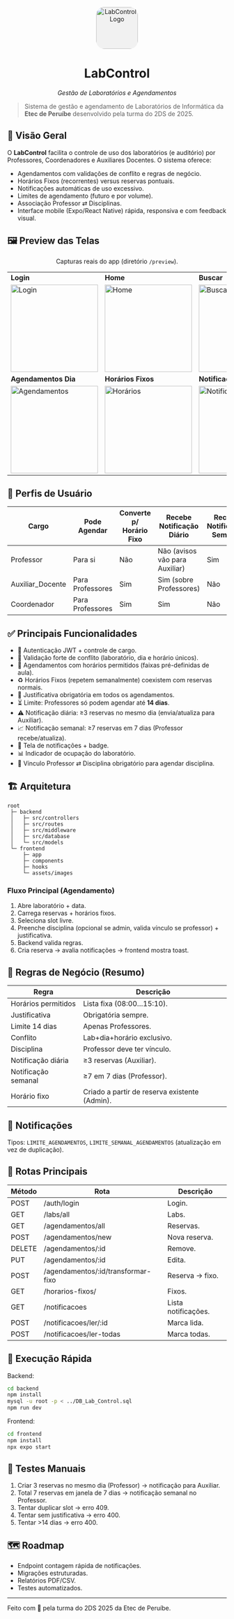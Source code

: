 <p align="center">
  <img src="preview/icon.png" width="96" style="background-color: #f1f1f1f1; border-radius: 20%;" alt="LabControl Logo" />
</p>
<h1 align="center">LabControl</h1>
<p align="center"><em>Gestão de Laboratórios e Agendamentos</em></p>

> Sistema de gestão e agendamento de Laboratórios de Informática da **Etec de Peruíbe** desenvolvido pela turma do 2DS de 2025.

## 🎯 Visão Geral
O **LabControl** facilita o controle de uso dos laboratórios (e auditório) por Professores, Coordenadores e Auxiliares Docentes. O sistema oferece:
- Agendamentos com validações de conflito e regras de negócio.
- Horários Fixos (recorrentes) versus reservas pontuais.
- Notificações automáticas de uso excessivo.
- Limites de agendamento (futuro e por volume).
- Associação Professor ⇄ Disciplinas.
- Interface mobile (Expo/React Native) rápida, responsiva e com feedback visual.

## 🖼️ Preview das Telas
<p align="center">Capturas reais do app (diretório <code>/preview</code>).</p>

<div align="center">

<table>
<tr>
  <td><strong>Login</strong></td>
  <td><strong>Home</strong></td>
  <td><strong>Buscar</strong></td>
  <td><strong>Agendar</strong></td>
</tr>
<tr>
  <td><img src="preview/login-screen.jpeg" width="200" alt="Login" /></td>
  <td><img src="preview/home-screen.jpeg" width="200" alt="Home" /></td>
  <td><img src="preview/search-screen.jpeg" width="200" alt="Busca" /></td>
  <td><img src="preview/agendar-screen.jpeg" width="200" alt="Agendar" /></td>
</tr>
<tr>
  <td><strong>Agendamentos Dia</strong></td>
  <td><strong>Horários Fixos</strong></td>
  <td><strong>Notificações</strong></td>
  <td><strong>Perfil</strong></td>
</tr>
<tr>
  <td><img src="preview/agendamentos-screen.jpeg" width="200" alt="Agendamentos" /></td>
  <td><img src="preview/horarios-screen.jpeg" width="200" alt="Horários" /></td>
  <td><img src="preview/notifications-screen.jpeg" width="200" alt="Notificações" /></td>
  <td><img src="preview/profile-screen.jpeg" width="200" alt="Perfil" /></td>
</tr>
</table>

</div>

## 👥 Perfis de Usuário
| Cargo | Pode Agendar | Converte p/ Horário Fixo | Recebe Notificação Diário | Recebe Notificação Semanal | Gerencia Disciplinas |
|-------|--------------|--------------------------|---------------------------|----------------------------|----------------------|
| Professor | Para si | Não | Não (avisos vão para Auxiliar) | Sim | Não |
| Auxiliar_Docente | Para Professores | Sim | Sim (sobre Professores) | Não | Parcial (consultas) |
| Coordenador | Para Professores | Sim | Sim | Não | Sim |

## ✅ Principais Funcionalidades
- 🔐 Autenticação JWT + controle de cargo.
- 🧪 Validação forte de conflito (laboratório, dia e horário únicos).
- 📅 Agendamentos com horários permitidos (faixas pré-definidas de aula).
- ♻️ Horários Fixos (repetem semanalmente) coexistem com reservas normais.
- 📝 Justificativa obrigatória em todos os agendamentos.
- ⏳ Limite: Professores só podem agendar até **14 dias**.
- ⚠️ Notificação diária: ≥3 reservas no mesmo dia (envia/atualiza para Auxiliar).
- 📈 Notificação semanal: ≥7 reservas em 7 dias (Professor recebe/atualiza).
- 🔔 Tela de notificações + badge.
- 📊 Indicador de ocupação do laboratório.
- 🧩 Vínculo Professor ⇄ Disciplina obrigatório para agendar disciplina.

## 🏗️ Arquitetura
```
root
 ├─ backend
 │   ├─ src/controllers
 │   ├─ src/routes
 │   ├─ src/middleware
 │   ├─ src/database
 │   └─ src/models
 └─ frontend
     ├─ app
     ├─ components
     ├─ hooks
     └─ assets/images
```

### Fluxo Principal (Agendamento)
1. Abre laboratório + data.
2. Carrega reservas + horários fixos.
3. Seleciona slot livre.
4. Preenche disciplina (opcional se admin, valida vínculo se professor) + justificativa.
5. Backend valida regras.
6. Cria reserva → avalia notificações → frontend mostra toast.

## 🧠 Regras de Negócio (Resumo)
| Regra | Descrição |
|-------|-----------|
| Horários permitidos | Lista fixa (08:00…15:10). |
| Justificativa | Obrigatória sempre. |
| Limite 14 dias | Apenas Professores. |
| Conflito | Lab+dia+horário exclusivo. |
| Disciplina | Professor deve ter vínculo. |
| Notificação diária | ≥3 reservas (Auxiliar). |
| Notificação semanal | ≥7 em 7 dias (Professor). |
| Horário fixo | Criado a partir de reserva existente (Admin). |

## 🔔 Notificações
Tipos: `LIMITE_AGENDAMENTOS`, `LIMITE_SEMANAL_AGENDAMENTOS` (atualização em vez de duplicação).

## 📡 Rotas Principais
| Método | Rota | Descrição |
|--------|------|----------|
| POST | /auth/login | Login. |
| GET | /labs/all | Labs. |
| GET | /agendamentos/all | Reservas. |
| POST | /agendamentos/new | Nova reserva. |
| DELETE | /agendamentos/:id | Remove. |
| PUT | /agendamentos/:id | Edita. |
| POST | /agendamentos/:id/transformar-fixo | Reserva → fixo. |
| GET | /horarios-fixos/ | Fixos. |
| GET | /notificacoes | Lista notificações. |
| POST | /notificacoes/ler/:id | Marca lida. |
| POST | /notificacoes/ler-todas | Marca todas. |

## 🚀 Execução Rápida
Backend:
```bash
cd backend
npm install
mysql -u root -p < ../DB_Lab_Control.sql
npm run dev
```
Frontend:
```bash
cd frontend
npm install
npx expo start
```

## 🧪 Testes Manuais
1. Criar 3 reservas no mesmo dia (Professor) → notificação para Auxiliar.
2. Total 7 reservas em janela de 7 dias → notificação semanal no Professor.
3. Tentar duplicar slot → erro 409.
4. Tentar sem justificativa → erro 400.
5. Tentar >14 dias → erro 400.

## 🗺️ Roadmap
- Endpoint contagem rápida de notificações.
- Migrações estruturadas.
- Relatórios PDF/CSV.
- Testes automatizados.

---
Feito com 💙 pela turma do 2DS 2025 da Etec de Peruíbe.
